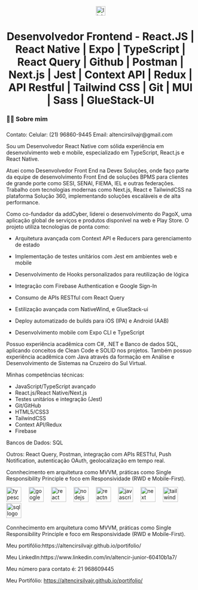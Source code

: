 
<div align="center">
  <a href="https://www.linkedin.com/in/altencir-junior-60410b1a7/" target="_blank">
    <img src="https://img.shields.io/static/v1?message=LinkedIn&logo=linkedin&label=&color=0077B5&logoColor=white&labelColor=&style=for-the-badge" height="25" alt="linkedin logo"  />
  </a>
</div>

###

<h1 align="center">
Desenvolvedor Frontend - React.JS | React Native | Expo | TypeScript | React Query | Github | Postman | Next.js | Jest | Context API | Redux | API Restful | Tailwind CSS | Git | MUI | Sass | GlueStack-UI
</h1>

###

<h3 align="left">👩‍💻  Sobre mim</h3>

###

<p align="left">
Contato: 
Celular: (21) 96860-9445
Email: altencirsilvajr@gmail.com


Sou um Desenvolvedor React Native com sólida experiência em desenvolvimento web e mobile, especializado em TypeScript, React.js e React Native.

Atuei como Desenvolvedor Front End na Devex Soluções, onde faço parte da equipe de desenvolvimento Front End de soluções BPMS para clientes de grande porte como SESI, SENAI, FIEMA, IEL e outras federações. Trabalho com tecnologias modernas como Next.js, React e TailwindCSS na plataforma Solução 360, implementando soluções escaláveis e de alta performance.

Como co-fundador da addCyber, liderei o desenvolvimento do PagoX, uma aplicação global de serviços e produtos disponível na web e Play Store. O projeto utiliza tecnologias de ponta como:

+ Arquitetura avançada com Context API e Reducers para gerenciamento de estado

+ Implementação de testes unitários com Jest em ambientes web e mobile

+ Desenvolvimento de Hooks personalizados para reutilização de lógica

+ Integração com Firebase Authentication e Google Sign-In

+ Consumo de APIs RESTful com React Query

+ Estilização avançada com NativeWind, e GlueStack-ui
 
+ Deploy automatizado de builds para iOS (IPA) e Android (AAB)

+ Desenvolvimento mobile com Expo CLI e TypeScript

Possuo experiência acadêmica com C#, .NET e Banco de dados SQL, aplicando conceitos de Clean Code e SOLID nos projetos. Também possuo experiência acadêmica com Java através da formação em Análise e Desenvolvimento de Sistemas na Cruzeiro do Sul Virtual. 

Minhas competências técnicas:

- JavaScript/TypeScript avançado
- React.js/React Native/Next.js
- Testes unitários e integração (Jest)
- Git/GitHub
- HTML5/CSS3
- TailwindCSS
- Context API/Redux
- Firebase

Bancos de Dados: SQL

Outros: React Query, Postman, integração com APIs RESTful, Push Notification, autenticação OAuth, geolocalização em tempo real.

Connhecimento em arquitetura como MVVM, práticas como Single Responsibility Principle e foco em Responsividade (RWD e Mobile-First).

  <div align="left">
  <img src="https://cdn.jsdelivr.net/gh/devicons/devicon/icons/typescript/typescript-original.svg" height="40" alt="typescript logo"  />
  <img width="12" />
  <img src="https://cdn.jsdelivr.net/gh/devicons/devicon/icons/googlecloud/googlecloud-original.svg" height="40" alt="googlecloud logo"  />
  <img width="12" />
  <img src="https://cdn.jsdelivr.net/gh/devicons/devicon/icons/react/react-original.svg" height="40" alt="react logo"  />
  <img width="12" />
  <img src="https://cdn.jsdelivr.net/gh/devicons/devicon@latest/icons/nodejs/nodejs-original.svg" height="40" alt="nodejs logo"  />
  <img width="12" />
  <img src="https://cdn.jsdelivr.net/gh/devicons/devicon@latest/icons/reactnavigation/reactnavigation-original.svg" height="40" alt="reactnavigation logo"  />
  <img width="12" />
  <img src="https://cdn.jsdelivr.net/gh/devicons/devicon@latest/icons/javascript/javascript-plain.svg" height="40" alt="javascript logo"  />
  <img width="12" />
  <img src="https://cdn.jsdelivr.net/gh/devicons/devicon@latest/icons/nextjs/nextjs-original.svg" height="40" alt="next logo"  />
  <img width="12" />
  <img src="https://cdn.jsdelivr.net/gh/devicons/devicon@latest/icons/tailwindcss/tailwindcss-original-wordmark.svg" height="40" alt="tailwind logo"  />
  <img width="12" />
  <img src="https://cdn.jsdelivr.net/gh/devicons/devicon@latest/icons/sqldeveloper/sqldeveloper-original.svg" height="40" alt="sql logo"  />
  <img width="12" />
</div>


Connhecimento em arquitetura como MVVM, práticas como Single Responsibility Principle e foco em Responsividade (RWD e Mobile-First).

<p>Meu portifólio:https://altencirsilvajr.github.io/portifolio/</p>

<p>Meu LinkedIn:https://www.linkedin.com/in/altencir-junior-60410b1a7/</p>

<p>Meu número para contato é: 21 968609445</p>

Meu Portifólio: https://altencirsilvajr.github.io/portifolio/
  
</p>
